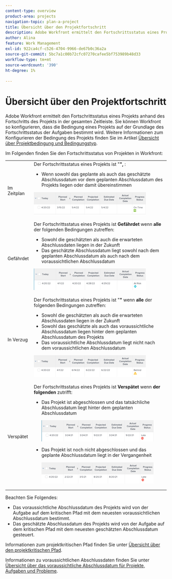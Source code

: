 ```yaml
---
content-type: overview
product-area: projects
navigation-topic: plan-a-project
title: Übersicht über den Projektfortschritt
description: Adobe Workfront ermittelt den Fortschrittsstatus eines Projekts anhand des Fortschritts des Projekts in der gesamten Zeitleiste. Sie können Workfront so konfigurieren, dass die Bedingung eines Projekts auf der Grundlage des Fortschrittsstatus der Aufgaben bestimmt wird. Weitere Informationen zum Projektfortschritt finden Sie in diesem Artikel .
author: Alina
feature: Work Management
exl-id: 922ca4cf-c526-4704-9966-de67b0c36a2a
source-git-commit: 5bc7a1c00b72cfc07270cafee5bf753989b48d33
workflow-type: tm+mt
source-wordcount: '390'
ht-degree: 1%

---
```


# Übersicht über den Projektfortschritt

<!--Audited: 12/2023-->

Adobe Workfront ermittelt den Fortschrittsstatus eines Projekts anhand des Fortschritts des Projekts in der gesamten Zeitleiste. Sie können Workfront so konfigurieren, dass die Bedingung eines Projekts auf der Grundlage des Fortschrittsstatus der Aufgaben bestimmt wird. Weitere Informationen zum Konfigurieren der Bedingung des Projekts finden Sie im Artikel [Übersicht über Projektbedingung und Bedingungstyp](../../../manage-work/projects/manage-projects/project-condition-and-condition-type.md).

Im Folgenden finden Sie den Fortschrittsstatus von Projekten in Workfront:

<table style="table-layout:auto"> 
 <col> 
 <col> 
 <tbody> 
  <tr> 
   <td>Im Zeitplan</td> 
   <td> Der Fortschrittsstatus eines Projekts ist "<strong>", </strong>:<ul><li>Wenn sowohl das geplante als auch das geschätzte Abschlussdatum vor dem geplanten Abschlussdatum des Projekts liegen oder damit übereinstimmen</li></ul> <p> <img src="assets/project-on-time-progress-status-350x69.png" style="width: 350;height: 69;"> </p> </td> 
  </tr> 
  <tr> 
   <td>Gefährdet</td> 
   <td> Der Fortschrittsstatus eines Projekts ist <strong>Gefährdet</strong> wenn <strong>alle</strong> der folgenden Bedingungen zutreffen:<ul><li>Sowohl die geschätzten als auch die erwarteten Abschlussdaten liegen in der Zukunft</li><li> Das geschätzte Abschlussdatum liegt sowohl nach dem geplanten Abschlussdatum als auch nach dem voraussichtlichen Abschlussdatum </li></ul><p> <img src="assets/project-at-risk-progress-status-350x67.png" style="width: 350;height: 67;"> </p> </td> 
  </tr> 
  <tr> 
   <td>In Verzug</td> 
   <td> Der Fortschrittsstatus eines Projekts ist "<strong>"</strong> wenn <strong>alle</strong> der folgenden Bedingungen zutreffen:<ul><li>Sowohl die geschätzten als auch die erwarteten Abschlussdaten liegen in der Zukunft</li><li> Sowohl das geschätzte als auch das voraussichtliche Abschlussdatum liegen hinter dem geplanten Abschlussdatum des Projekts</li><li> Das voraussichtliche Abschlussdatum liegt nicht nach dem voraussichtlichen Abschlussdatum</li></ul> <p> <img src="assets/project-behind-progress-status-350x67.png" style="width: 350;height: 67;"> </p> </td> 
  </tr> 
  <tr> 
   <td>Verspätet</td> 
   <td> 
     Der Fortschrittsstatus eines Projekts ist <strong>Verspätet</strong> wenn <strong> der folgenden </strong> zutrifft:<ul><li>Das Projekt ist abgeschlossen und das tatsächliche Abschlussdatum liegt hinter dem geplanten Abschlussdatum <p> <img src="assets/project-late-progress-status-350x66.png" style="width: 350;height: 66;"> </p> </li> 
     <li> <p>Das Projekt ist noch nicht abgeschlossen und das geplante Abschlussdatum liegt in der Vergangenheit <p> <img src="assets/project-late-progress-status-incomplete-status-350x66.png" style="width: 350;height: 66;"> </p> </li> 
    </ul> </td> 
  </tr> 
 </tbody> 
</table>

Beachten Sie Folgendes:

* Das voraussichtliche Abschlussdatum des Projekts wird von der Aufgabe auf dem kritischen Pfad mit dem neuesten voraussichtlichen Abschlussdatum bestimmt.
* Das geschätzte Abschlussdatum des Projekts wird von der Aufgabe auf dem kritischen Pfad mit dem neuesten geschätzten Abschlussdatum gesteuert.

Informationen zum projektkritischen Pfad finden Sie unter [Übersicht über den projektkritischen Pfad](../../../manage-work/tasks/manage-tasks/critical-path.md).

Informationen zu voraussichtlichen Abschlussdaten finden Sie unter [Übersicht über das voraussichtliche Abschlussdatum für Projekte, Aufgaben und Probleme](../../../manage-work/projects/planning-a-project/project-projected-completion-date.md).
